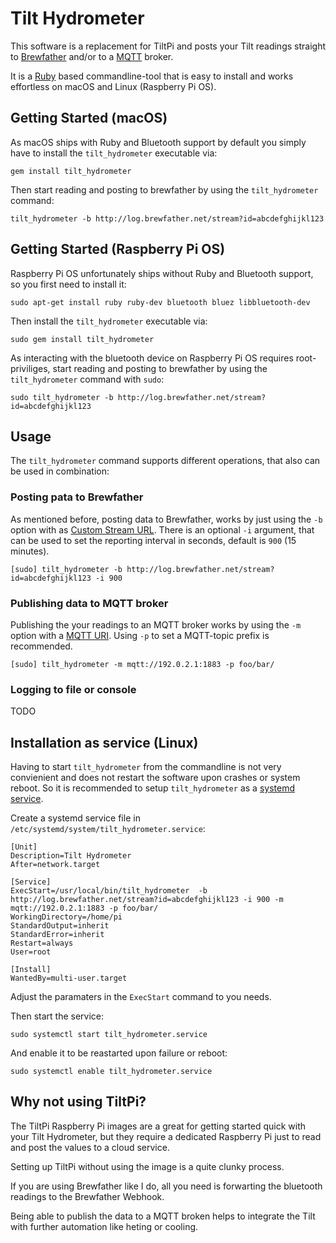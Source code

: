# Tilt Hydrometer
This software is a replacement for TiltPi and posts your Tilt readings straight to [Brewfather](https://brewfather.app/) and/or to a [MQTT](https://en.wikipedia.org/wiki/MQTT) broker.

It is a [Ruby](https://en.wikipedia.org/wiki/Ruby_(programming_language)) based commandline-tool that is easy to install and works effortless on macOS and Linux (Raspberry Pi OS).

## Getting Started (macOS)
As macOS ships with Ruby and Bluetooth support by default you simply have to install the `tilt_hydrometer` executable via:

```
gem install tilt_hydrometer
```

Then start reading and posting to brewfather by using the `tilt_hydrometer` command:

```
tilt_hydrometer -b http://log.brewfather.net/stream?id=abcdefghijkl123
```

## Getting Started (Raspberry Pi OS)
Raspberry Pi OS unfortunately ships without Ruby and Bluetooth support, so you first need to install it:

```
sudo apt-get install ruby ruby-dev bluetooth bluez libbluetooth-dev
```

Then install the `tilt_hydrometer` executable via:

```
sudo gem install tilt_hydrometer
```

As interacting with the bluetooth device on Raspberry Pi OS requires root-priviliges, start reading and posting to brewfather by using the `tilt_hydrometer` command with `sudo`:

```
sudo tilt_hydrometer -b http://log.brewfather.net/stream?id=abcdefghijkl123
```

## Usage
The `tilt_hydrometer` command supports different operations, that also can be used in combination:

### Posting pata to Brewfather
As mentioned before, posting data to Brewfather, works by just using the `-b` option with as [Custom Stream URL](https://docs.brewfather.app/integrations/custom-stream). There is an optional `-i` argument, that can be used to set the reporting interval in seconds, default is `900` (15 minutes).

```
[sudo] tilt_hydrometer -b http://log.brewfather.net/stream?id=abcdefghijkl123 -i 900
```

### Publishing data to MQTT broker
Publishing the your readings to an MQTT broker works by using the `-m` option with a [MQTT URI](https://github.com/mqtt/mqtt.github.io/wiki/URI-Scheme). Using `-p` to set a MQTT-topic prefix is recommended.

```
[sudo] tilt_hydrometer -m mqtt://192.0.2.1:1883 -p foo/bar/
```

### Logging to file or console
TODO

## Installation as service (Linux)
Having to start `tilt_hydrometer` from the commandline is not very convienient and does not restart the software upon crashes or system reboot. So it is recommended to setup `tilt_hydrometer` as a [systemd service](https://www.raspberrypi.org/documentation/linux/usage/systemd.md).

Create a systemd service file in `/etc/systemd/system/tilt_hydrometer.service`:
```
[Unit]
Description=Tilt Hydrometer
After=network.target

[Service]
ExecStart=/usr/local/bin/tilt_hydrometer  -b http://log.brewfather.net/stream?id=abcdefghijkl123 -i 900 -m mqtt://192.0.2.1:1883 -p foo/bar/
WorkingDirectory=/home/pi
StandardOutput=inherit
StandardError=inherit
Restart=always
User=root

[Install]
WantedBy=multi-user.target
```

Adjust the paramaters in the `ExecStart` command to you needs.

Then start the service:
```
sudo systemctl start tilt_hydrometer.service
```

And enable it to be reastarted upon failure or reboot:
```
sudo systemctl enable tilt_hydrometer.service
```

## Why not using TiltPi?
The TiltPi Raspberry Pi images are a great for getting started quick with your Tilt Hydrometer, but they require a dedicated Raspberry Pi just to read and post the values to a cloud service.

Setting up TiltPi without using the image is a quite clunky process.

If you are using Brewfather like I do, all you need is forwarting the bluetooth readings to the Brewfather Webhook.

Being able to publish the data to a MQTT broken helps to integrate the Tilt with further automation like heting or cooling.
